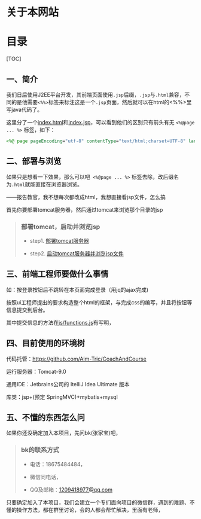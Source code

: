 

# 关于本网站

# 目录

[TOC]



## 一、简介

我们日后使用J2EE平台开发，其前端页面使用`.jsp`后缀，`.jsp`与`.html`兼容，不同的是他需要`<%%>`标签来标注这是一个`.jsp`页面，然后就可以在html的<%%>里写java代码了。

这里分了一个[index.html](./index.html)和[index.jsp](./index.jsp)，可以看到他们的区别只有前头有无 `<%@page ... %>` 标签，如下：

```jsp
<%@ page pageEncoding="utf-8" contentType="text/html;charset=UTF-8" language="java" %>
```

## 二、部署与浏览

如果只是想看一下效果，那么可以吧` <%@page ... %>` 标签去除，改后缀名为`.html`就能直接在浏览器浏览。

——报告教官，我不想每次都改成html，我想直接看jsp文件，怎么搞

首先你要部署tomcat服务器，然后通过tomcat来浏览那个目录的jsp

> ### 部署tomcat，启动并浏览jsp
>
> - step1. [部署tomcat服务器](https://jingyan.baidu.com/article/cb5d6105f199a9005d2fe05c.html)
>
> - step2. [启动tomcat服务器并浏览jsp文件](https://zhidao.baidu.com/question/182441267.html)

## 三、前端工程师要做什么事情

如：按登录按钮后不跳转在本页面完成登录（用jq的ajax完成)

按照ui工程师提出的要求构造整个html的框架，与完成css的编写，并且将按钮等信息提交到后台。

其中提交信息的方法在[js/functions.js](./js/functions.js)有写明，

## 四、目前使用的环境树

代码托管：https://github.com/Aim-Tric/CoachAndCourse

运行服务器：Tomcat-9.0

通用IDE：Jetbrains公司的 ItelliJ Idea Ultimate 版本

库类：jsp+(预定 SpringMVC)+mybatis+mysql

## 五、不懂的东西怎么问

如果你还没确定加入本项目，先问bk(张家宝)吧，

> ### bk的联系方式
>
> - 电话：18675484484，
>
> - 微信同电话，
>
> - QQ及邮箱：1209418977@qq.com

只要确定加入了本项目，我们会建立一个专们面向项目的微信群，遇到的难题、不懂的操作方法，都在群里讨论，会的人都会帮忙解决，里面有老师，

